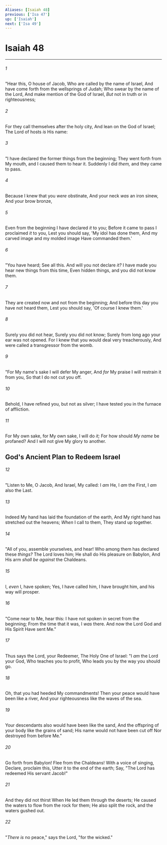 ```yaml
---
Aliases: [Isaiah 48]
previous: ['Isa 47']
up: ['Isaiah']
next: ['Isa 49']
---
```

# Isaiah 48

***


###### 1 
"Hear this, O house of Jacob, Who are called by the name of Israel, And have come forth from the wellsprings of Judah; Who swear by the name of the Lord, And make mention of the God of Israel, _But_ not in truth or in righteousness; 

###### 2 
For they call themselves after the holy city, And lean on the God of Israel; The Lord of hosts _is_ His name: 

###### 3 
"I have declared the former things from the beginning; They went forth from My mouth, and I caused them to hear it. Suddenly I did _them,_ and they came to pass. 

###### 4 
Because I knew that you _were_ obstinate, And your neck _was_ an iron sinew, And your brow bronze, 

###### 5 
Even from the beginning I have declared _it_ to you; Before it came to pass I proclaimed _it_ to you, Lest you should say, 'My idol has done them, And my carved image and my molded image Have commanded them.' 

###### 6 
"You have heard; See all this. And will you not declare _it?_ I have made you hear new things from this time, Even hidden things, and you did not know them. 

###### 7 
They are created now and not from the beginning; And before this day you have not heard them, Lest you should say, 'Of course I knew them.' 

###### 8 
Surely you did not hear, Surely you did not know; Surely from long ago your ear was not opened. For I knew that you would deal very treacherously, And were called a transgressor from the womb. 

###### 9 
"For My name's sake I will defer My anger, And _for_ My praise I will restrain it from you, So that I do not cut you off. 

###### 10 
Behold, I have refined you, but not as silver; I have tested you in the furnace of affliction. 

###### 11 
For My own sake, for My own sake, I will do _it;_ For how should _My name_ be profaned? And I will not give My glory to another.

## God's Ancient Plan to Redeem Israel 

###### 12 
"Listen to Me, O Jacob, And Israel, My called: I _am_ He, I _am_ the First, I _am_ also the Last. 

###### 13 
Indeed My hand has laid the foundation of the earth, And My right hand has stretched out the heavens; _When_ I call to them, They stand up together. 

###### 14 
"All of you, assemble yourselves, and hear! Who among them has declared these _things?_ The Lord loves him; He shall do His pleasure on Babylon, And His arm _shall be against_ the Chaldeans. 

###### 15 
I, _even_ I, have spoken; Yes, I have called him, I have brought him, and his way will prosper. 

###### 16 
"Come near to Me, hear this: I have not spoken in secret from the beginning; From the time that it was, I _was_ there. And now the Lord God and His Spirit Have sent Me." 

###### 17 
Thus says the Lord, your Redeemer, The Holy One of Israel: "I _am_ the Lord your God, Who teaches you to profit, Who leads you by the way you should go. 

###### 18 
Oh, that you had heeded My commandments! Then your peace would have been like a river, And your righteousness like the waves of the sea. 

###### 19 
Your descendants also would have been like the sand, And the offspring of your body like the grains of sand; His name would not have been cut off Nor destroyed from before Me." 

###### 20 
Go forth from Babylon! Flee from the Chaldeans! With a voice of singing, Declare, proclaim this, Utter it to the end of the earth; Say, "The Lord has redeemed His servant Jacob!" 

###### 21 
And they did not thirst When He led them through the deserts; He caused the waters to flow from the rock for them; He also split the rock, and the waters gushed out. 

###### 22 
"_There_ _is_ no peace," says the Lord, "for the wicked."
